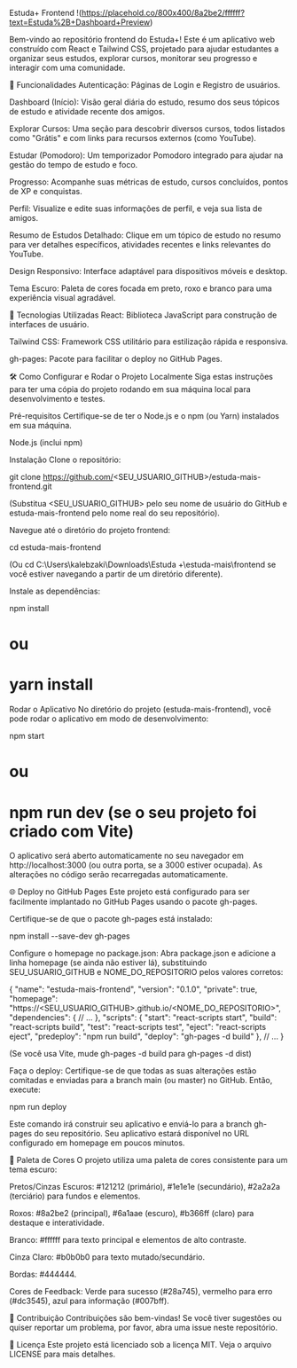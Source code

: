 Estuda+ Frontend
!(https://placehold.co/800x400/8a2be2/ffffff?text=Estuda%2B+Dashboard+Preview)

Bem-vindo ao repositório frontend do Estuda+! Este é um aplicativo web construído com React e Tailwind CSS, projetado para ajudar estudantes a organizar seus estudos, explorar cursos, monitorar seu progresso e interagir com uma comunidade.

🌟 Funcionalidades
Autenticação: Páginas de Login e Registro de usuários.

Dashboard (Início): Visão geral diária do estudo, resumo dos seus tópicos de estudo e atividade recente dos amigos.

Explorar Cursos: Uma seção para descobrir diversos cursos, todos listados como "Grátis" e com links para recursos externos (como YouTube).

Estudar (Pomodoro): Um temporizador Pomodoro integrado para ajudar na gestão do tempo de estudo e foco.

Progresso: Acompanhe suas métricas de estudo, cursos concluídos, pontos de XP e conquistas.

Perfil: Visualize e edite suas informações de perfil, e veja sua lista de amigos.

Resumo de Estudos Detalhado: Clique em um tópico de estudo no resumo para ver detalhes específicos, atividades recentes e links relevantes do YouTube.

Design Responsivo: Interface adaptável para dispositivos móveis e desktop.

Tema Escuro: Paleta de cores focada em preto, roxo e branco para uma experiência visual agradável.

🚀 Tecnologias Utilizadas
React: Biblioteca JavaScript para construção de interfaces de usuário.

Tailwind CSS: Framework CSS utilitário para estilização rápida e responsiva.

gh-pages: Pacote para facilitar o deploy no GitHub Pages.

🛠️ Como Configurar e Rodar o Projeto Localmente
Siga estas instruções para ter uma cópia do projeto rodando em sua máquina local para desenvolvimento e testes.

Pré-requisitos
Certifique-se de ter o Node.js e o npm (ou Yarn) instalados em sua máquina.

Node.js (inclui npm)

Instalação
Clone o repositório:

git clone https://github.com/<SEU_USUARIO_GITHUB>/estuda-mais-frontend.git

(Substitua <SEU_USUARIO_GITHUB> pelo seu nome de usuário do GitHub e estuda-mais-frontend pelo nome real do seu repositório).

Navegue até o diretório do projeto frontend:

cd estuda-mais-frontend

(Ou cd C:\Users\kalebzaki\Downloads\Estuda +\estuda-mais\frontend se você estiver navegando a partir de um diretório diferente).

Instale as dependências:

npm install
# ou
# yarn install

Rodar o Aplicativo
No diretório do projeto (estuda-mais-frontend), você pode rodar o aplicativo em modo de desenvolvimento:

npm start
# ou
# npm run dev (se o seu projeto foi criado com Vite)

O aplicativo será aberto automaticamente no seu navegador em http://localhost:3000 (ou outra porta, se a 3000 estiver ocupada). As alterações no código serão recarregadas automaticamente.

🌐 Deploy no GitHub Pages
Este projeto está configurado para ser facilmente implantado no GitHub Pages usando o pacote gh-pages.

Certifique-se de que o pacote gh-pages está instalado:

npm install --save-dev gh-pages

Configure o homepage no package.json:
Abra package.json e adicione a linha homepage (se ainda não estiver lá), substituindo SEU_USUARIO_GITHUB e NOME_DO_REPOSITORIO pelos valores corretos:

{
  "name": "estuda-mais-frontend",
  "version": "0.1.0",
  "private": true,
  "homepage": "https://<SEU_USUARIO_GITHUB>.github.io/<NOME_DO_REPOSITORIO>",
  "dependencies": {
    // ...
  },
  "scripts": {
    "start": "react-scripts start",
    "build": "react-scripts build",
    "test": "react-scripts test",
    "eject": "react-scripts eject",
    "predeploy": "npm run build",
    "deploy": "gh-pages -d build"
  },
  // ...
}

(Se você usa Vite, mude gh-pages -d build para gh-pages -d dist)

Faça o deploy:
Certifique-se de que todas as suas alterações estão comitadas e enviadas para a branch main (ou master) no GitHub. Então, execute:

npm run deploy

Este comando irá construir seu aplicativo e enviá-lo para a branch gh-pages do seu repositório. Seu aplicativo estará disponível no URL configurado em homepage em poucos minutos.

🎨 Paleta de Cores
O projeto utiliza uma paleta de cores consistente para um tema escuro:

Pretos/Cinzas Escuros: #121212 (primário), #1e1e1e (secundário), #2a2a2a (terciário) para fundos e elementos.

Roxos: #8a2be2 (principal), #6a1aae (escuro), #b366ff (claro) para destaque e interatividade.

Branco: #ffffff para texto principal e elementos de alto contraste.

Cinza Claro: #b0b0b0 para texto mutado/secundário.

Bordas: #444444.

Cores de Feedback: Verde para sucesso (#28a745), vermelho para erro (#dc3545), azul para informação (#007bff).

🤝 Contribuição
Contribuições são bem-vindas! Se você tiver sugestões ou quiser reportar um problema, por favor, abra uma issue neste repositório.

📄 Licença
Este projeto está licenciado sob a licença MIT. Veja o arquivo LICENSE para mais detalhes.
